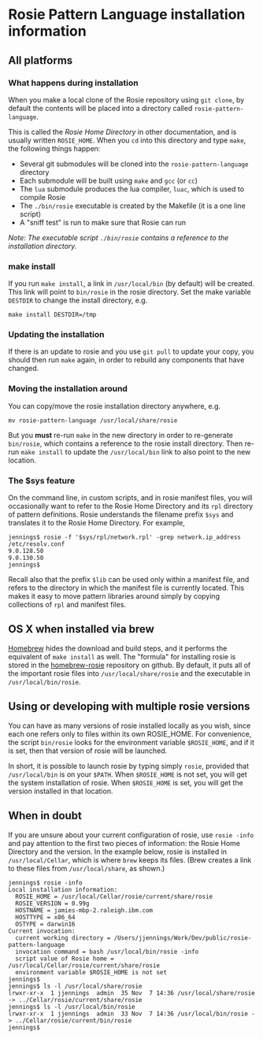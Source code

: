 # Rosie Pattern Language installation information

## All platforms

### What happens during installation

When you make a local clone of the Rosie repository using `git clone`, by default the
contents will be placed into a directory called `rosie-pattern-language`.

This is called the *Rosie Home Directory* in other documentation, and is usually written
`ROSIE_HOME`.  When you `cd` into this directory and type `make`, the following things
happen:

* Several git submodules will be cloned into the `rosie-pattern-language` directory
* Each submodule will be built using `make` and `gcc` (or `cc`)
* The `lua` submodule produces the lua compiler, `luac`, which is used to compile Rosie
* The `./bin/rosie` executable is created by the Makefile (it is a one line script)
* A "sniff test" is run to make sure that Rosie can run

*Note: The executable script `./bin/rosie` contains a reference to the installation directory.*

### make install

If you run `make install`, a link in `/usr/local/bin` (by default) will be created.  This
link will point to `bin/rosie` in the rosie directory.  Set the make variable `DESTDIR` to
change the install directory, e.g.

```shell
make install DESTDIR=/tmp
```

### Updating the installation

If there is an update to rosie and you use `git pull` to update your copy, you should then
run `make` again, in order to rebuild any components that have changed.


### Moving the installation around

You can copy/move the rosie installation directory anywhere, e.g.

```shell
mv rosie-pattern-language /usr/local/share/rosie
```

But you **must** re-run `make` in the new directory in order to re-generate `bin/rosie`,
which contains a reference to the rosie install directory.  Then re-run `make install` to
update the `/usr/local/bin` link to also point to the new location.

### The $sys feature

On the command line, in custom scripts, and in rosie manifest files, you will occasionally
want to refer to the Rosie Home Directory and its `rpl` directory of pattern definitions.
Rosie understands the filename prefix `$sys` and translates it to the Rosie Home
Directory.  For example,

```shell
jennings$ rosie -f '$sys/rpl/network.rpl' -grep network.ip_address /etc/resolv.conf 
9.0.128.50 
9.0.130.50 
jennings$ 
``` 

Recall also that the prefix `$lib` can be used only within a manifest file, and refers to
the directory in which the manifest file is currently located.  This makes it easy to move
pattern libraries around simply by copying collections of `rpl` and manifest files.

## OS X when installed via brew

[Homebrew](http://brew.sh) hides the download and build steps, and it performs the
equivalent of `make install` as well.  The "formula" for installing rosie is stored in the
[homebrew-rosie](https://github.com/jamiejennings/homebrew-rosie) repository on github.
By default, it puts all of the important rosie files into `/usr/local/share/rosie` and the
executable in `/usr/local/bin/rosie`.

## Using or developing with multiple rosie versions

You can have as many versions of rosie installed locally as you wish, since each one
refers only to files within its own ROSIE_HOME.  For convenience, the script `bin/rosie`
looks for the environment variable `$ROSIE_HOME`, and if it is set, then that version of
rosie will be launched.

In short, it is possible to launch rosie by typing simply `rosie`, provided that
`/usr/local/bin` is on your `$PATH`.  When `$ROSIE_HOME` is not set, you will get the
system installation of rosie.  When `$ROSIE_HOME` is set, you will get the version
installed in that location.

## When in doubt

If you are unsure about your current configuration of rosie, use `rosie -info` and pay
attention to the first two pieces of information: the Rosie Home Directory and the
version.  In the example below, rosie is installed in `/usr/local/Cellar`, which is where
`brew` keeps its files.  (Brew creates a link to these files from `/usr/local/share`, as
shown.)

```shell 
jennings$ rosie -info
Local installation information:
  ROSIE_HOME = /usr/local/Cellar/rosie/current/share/rosie
  ROSIE_VERSION = 0.99g
  HOSTNAME = jamies-mbp-2.raleigh.ibm.com
  HOSTTYPE = x86_64
  OSTYPE = darwin16
Current invocation: 
  current working directory = /Users/jjennings/Work/Dev/public/rosie-pattern-language
  invocation command = bash /usr/local/bin/rosie -info
  script value of Rosie home = /usr/local/Cellar/rosie/current/share/rosie
  environment variable $ROSIE_HOME is not set
jennings$
jennings$ ls -l /usr/local/share/rosie
lrwxr-xr-x  1 jjennings  admin  35 Nov  7 14:36 /usr/local/share/rosie -> ../Cellar/rosie/current/share/rosie
jennings$ ls -l /usr/local/bin/rosie
lrwxr-xr-x  1 jjennings  admin  33 Nov  7 14:36 /usr/local/bin/rosie -> ../Cellar/rosie/current/bin/rosie
jennings$ 
``` 


